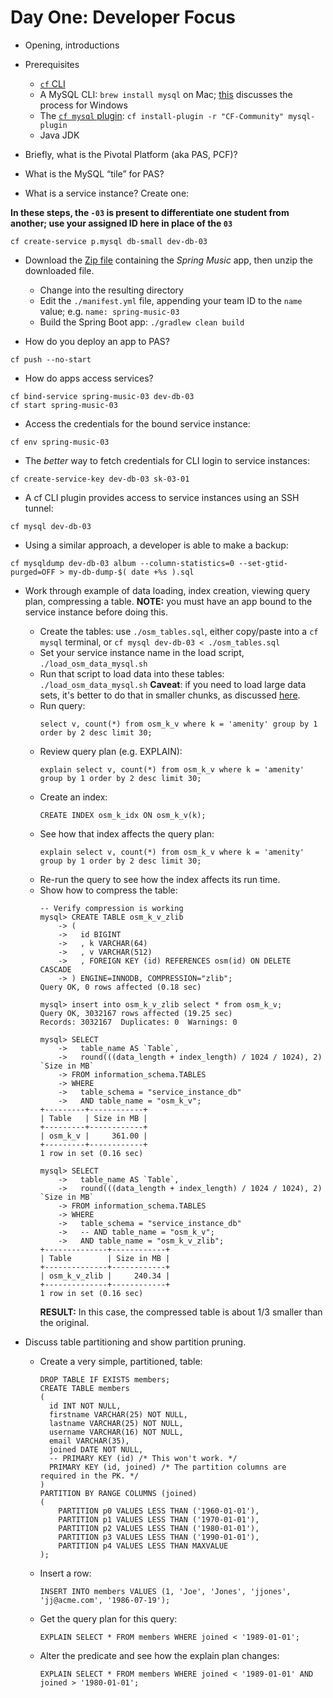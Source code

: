 # Day One: Developer Focus

* Opening, introductions
* Prerequisites
  - [`cf` CLI](https://github.com/cloudfoundry/cli/releases)
  - A MySQL CLI: `brew install mysql` on Mac; [this](https://stackoverflow.com/questions/3246482/mysql-command-line-client-for-windows)
    discusses the process for Windows
  - The [`cf mysql` plugin](https://github.com/andreasf/cf-mysql-plugin): `cf install-plugin -r "CF-Community" mysql-plugin`
  - Java JDK

* Briefly, what is the Pivotal Platform (aka PAS, PCF)?
* What is the MySQL “tile” for PAS?

* What is a service instance?  Create one:

**In these steps, the `-03` is present to differentiate one student from another; use your assigned ID here in place of the `03`**

```
cf create-service p.mysql db-small dev-db-03
```

* Download the [Zip file](https://github.com/cloudfoundry-samples/spring-music/archive/master.zip) containing the _Spring Music_ app,
then unzip the downloaded file.
  - Change into the resulting directory
  - Edit the `./manifest.yml` file, appending your team ID to the `name` value; e.g. `name: spring-music-03`
  - Build the Spring Boot app: `./gradlew clean build`

* How do you deploy an app to PAS?
```
cf push --no-start
```
* How do apps access services?
```
cf bind-service spring-music-03 dev-db-03
cf start spring-music-03
```
* Access the credentials for the bound service instance:
```
cf env spring-music-03
```
* The _better_ way to fetch credentials for CLI login to service instances:
```
cf create-service-key dev-db-03 sk-03-01
```
* A cf CLI plugin provides access to service instances using an SSH tunnel:
```
cf mysql dev-db-03
```
* Using a similar approach, a developer is able to make a backup:
```
cf mysqldump dev-db-03 album --column-statistics=0 --set-gtid-purged=OFF > my-db-dump-$( date +%s ).sql

```

* Work through example of data loading, index creation, viewing query plan, compressing a table.
**NOTE:** you must have an app bound to the service instance before doing this.
  - Create the tables: use `./osm_tables.sql`, either copy/paste into a `cf mysql` terminal, or `cf mysql dev-db-03 < ./osm_tables.sql`
  - Set your service instance name in the load script, `./load_osm_data_mysql.sh`
  - Run that script to load data into these tables: `./load_osm_data_mysql.sh`
    **Caveat**: if you need to load large data sets, it's better to do that in smaller chunks, as discussed
    [here](./mysql-shell_bulk_load.md).
  - Run query:
    ```
    select v, count(*) from osm_k_v where k = 'amenity' group by 1 order by 2 desc limit 30;
    ```
  - Review query plan (e.g. EXPLAIN):
    ```
    explain select v, count(*) from osm_k_v where k = 'amenity' group by 1 order by 2 desc limit 30;
    ```
  - Create an index:
    ```
    CREATE INDEX osm_k_idx ON osm_k_v(k);
    ```
  - See how that index affects the query plan:
    ```
    explain select v, count(*) from osm_k_v where k = 'amenity' group by 1 order by 2 desc limit 30;
    ```
  - Re-run the query to see how the index affects its run time.
  - Show how to compress the table:
    ```
    -- Verify compression is working
    mysql> CREATE TABLE osm_k_v_zlib
        -> (
        ->   id BIGINT
        ->   , k VARCHAR(64)
        ->   , v VARCHAR(512)
        ->   , FOREIGN KEY (id) REFERENCES osm(id) ON DELETE CASCADE
        -> ) ENGINE=INNODB, COMPRESSION="zlib";
    Query OK, 0 rows affected (0.18 sec)

    mysql> insert into osm_k_v_zlib select * from osm_k_v;
    Query OK, 3032167 rows affected (19.25 sec)
    Records: 3032167  Duplicates: 0  Warnings: 0

    mysql> SELECT
        ->   table_name AS `Table`,
        ->   round(((data_length + index_length) / 1024 / 1024), 2) `Size in MB`
        -> FROM information_schema.TABLES
        -> WHERE
        ->   table_schema = "service_instance_db"
        ->   AND table_name = "osm_k_v";
    +---------+------------+
    | Table   | Size in MB |
    +---------+------------+
    | osm_k_v |     361.00 |
    +---------+------------+
    1 row in set (0.16 sec)

    mysql> SELECT
        ->   table_name AS `Table`,
        ->   round(((data_length + index_length) / 1024 / 1024), 2) `Size in MB`
        -> FROM information_schema.TABLES
        -> WHERE
        ->   table_schema = "service_instance_db"
        ->   -- AND table_name = "osm_k_v";
        ->   AND table_name = "osm_k_v_zlib";
    +--------------+------------+
    | Table        | Size in MB |
    +--------------+------------+
    | osm_k_v_zlib |     240.34 |
    +--------------+------------+
    1 row in set (0.16 sec)

    ```
    **RESULT:** In this case, the compressed table is about 1/3 smaller than the original.

* Discuss table partitioning and show partition pruning.
  - Create a very simple, partitioned, table:
    ```
    DROP TABLE IF EXISTS members;
    CREATE TABLE members
    (
      id INT NOT NULL,
      firstname VARCHAR(25) NOT NULL,
      lastname VARCHAR(25) NOT NULL,
      username VARCHAR(16) NOT NULL,
      email VARCHAR(35),
      joined DATE NOT NULL,
      -- PRIMARY KEY (id) /* This won't work. */
      PRIMARY KEY (id, joined) /* The partition columns are required in the PK. */
    )
    PARTITION BY RANGE COLUMNS (joined)
    (
        PARTITION p0 VALUES LESS THAN ('1960-01-01'),
        PARTITION p1 VALUES LESS THAN ('1970-01-01'),
        PARTITION p2 VALUES LESS THAN ('1980-01-01'),
        PARTITION p3 VALUES LESS THAN ('1990-01-01'),
        PARTITION p4 VALUES LESS THAN MAXVALUE
    );
    ```
  - Insert a row:
    ```
    INSERT INTO members VALUES (1, 'Joe', 'Jones', 'jjones', 'jj@acme.com', '1986-07-19');
    ```
  - Get the query plan for this query:
    ```
    EXPLAIN SELECT * FROM members WHERE joined < '1989-01-01';
    ```
  - Alter the predicate and see how the explain plan changes:
    ```
    EXPLAIN SELECT * FROM members WHERE joined < '1989-01-01' AND joined > '1980-01-01';
    ```

